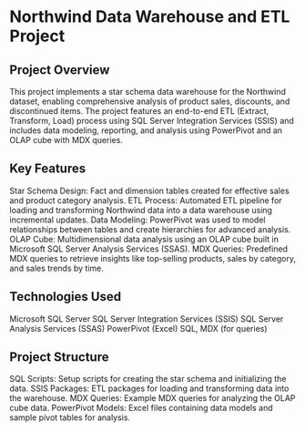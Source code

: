 # Northwind Data Warehouse and ETL Project
## Project Overview
This project implements a star schema data warehouse for the Northwind dataset, enabling comprehensive analysis of product sales, discounts, and discontinued items. The project features an end-to-end ETL (Extract, Transform, Load) process using SQL Server Integration Services (SSIS) and includes data modeling, reporting, and analysis using PowerPivot and an OLAP cube with MDX queries.

## Key Features
Star Schema Design: Fact and dimension tables created for effective sales and product category analysis.
ETL Process: Automated ETL pipeline for loading and transforming Northwind data into a data warehouse using incremental updates.
Data Modeling: PowerPivot was used to model relationships between tables and create hierarchies for advanced analysis.
OLAP Cube: Multidimensional data analysis using an OLAP cube built in Microsoft SQL Server Analysis Services (SSAS).
MDX Queries: Predefined MDX queries to retrieve insights like top-selling products, sales by category, and sales trends by time.

## Technologies Used
Microsoft SQL Server
SQL Server Integration Services (SSIS)
SQL Server Analysis Services (SSAS)
PowerPivot (Excel)
SQL, MDX (for queries)

## Project Structure
SQL Scripts: Setup scripts for creating the star schema and initializing the data.
SSIS Packages: ETL packages for loading and transforming data into the warehouse.
MDX Queries: Example MDX queries for analyzing the OLAP cube data.
PowerPivot Models: Excel files containing data models and sample pivot tables for analysis.
